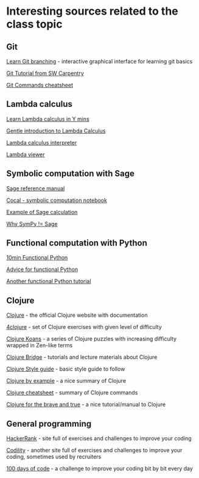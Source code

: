 # Interesting sources related to the class topic

## Git
[Learn Git branching](https://learngitbranching.js.org/) - interactive graphical interface for learning git basics

[Git Tutorial from SW Carpentry](http://swcarpentry.github.io/git-novice/)

[Git Commands cheatsheet](https://dev.to/louhayes3/git-cheat-sheet-koa)

## Lambda calculus
[Learn Lambda calculus in Y mins](https://learnxinyminutes.com/docs/lambda-calculus/)

[Gentle introduction to Lambda Calculus](https://lucasfcosta.com/2018/07/29/An-Introduction-to-Lambda-Calculus-Part-1.html)

[Lambda calculus interpreter](https://crypto.stanford.edu/~blynn/lambda/)

[Lambda viewer](https://projectultimatum.org/cgi-bin/lambda)

## Symbolic computation with Sage
[Sage reference manual](http://doc.sagemath.org/html/en/reference/calculus/sage/calculus/calculus.html)

[Cocal - symbolic computation notebook](https://cocalc.com/app)

[Example of Sage calculation](http://peterabeles.com/blog/?p=107)

[Why SymPy != Sage](https://github.com/sympy/sympy/wiki/SymPy-vs.-Sage)

## Functional computation with Python
[10min Functional Python](https://hackernoon.com/learn-functional-python-in-10-minutes-to-2d1651dece6f)

[Advice for functional Python](https://kite.com/blog/python/functional-programming/)

[Another functional Python tutorial](https://dev.to/duomly/introduction-to-functional-programming-with-python-examples-341o)

## Clojure
[Clojure](https://clojure.org/index) - the official Clojure website with documentation

[4clojure](http://www.4clojure.com/) - set of Clojure exercises with given level of difficulty

[Clojure Koans](http://clojurescriptkoans.com) - a series of Clojure puzzles with increasing difficulty wrapped in Zen-like terms

[Clojure Bridge](https://clojurebridge.org/community-docs/index.html) - tutorials and lecture materials about Clojure

[Clojure Style guide](https://guide.clojure.style/) - basic style guide to follow

[Clojure by example](https://kimh.github.io/clojure-by-example/#about) - a nice summary of Clojure

[Clojure cheatsheet](https://clojure.org/api/cheatsheet) - summary of Clojure commands

[Clojure for the brave and true](https://www.braveclojure.com/organization/) - a nice tutorial/manual to Clojure

## General programming
[HackerRank](https://www.hackerrank.com/) - site full of exercises and challenges to improve your coding

[Codility](https://www.codility.com/) - another site full of exercises and challenges to improve your coding, sometimes used by recruiters

[100 days of code](https://www.100daysofcode.com/) - a challenge to improve your coding bit by bit every day
